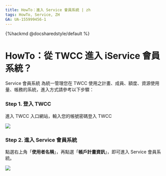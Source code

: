 ```yaml
---
title: HowTo：進入 Service 會員系統 | zh
tags: HowTo, Service, ZH
GA: UA-155999456-1
---
```


{%hackmd @docsharedstyle/default %}

# HowTo：從 TWCC 進入 iService 會員系統？

Service 會員系統 為統一管理您在 TWCC 使用之計畫、成員、額度、資源使用量、帳務的系統，進入方式請參考以下步驟：


### Step 1. 登入 TWCC

進入 TWCC 入口網站，輸入您的帳號密碼登入 TWCC

![](https://cos.twcc.ai/SYS-MANUAL/uploads/upload_16650bd5b61cd8aefe5d0ab1c9bfed54.png)



### Step 2. 進入 Service 會員系統

點選右上角「**使用者名稱**」，再點選「**帳戶計畫資訊**」，即可進入 Service 會員系統。

![](https://cos.twcc.ai/SYS-MANUAL/uploads/upload_736ef9e82bf6e8e8df308925e0e4f432.png)

